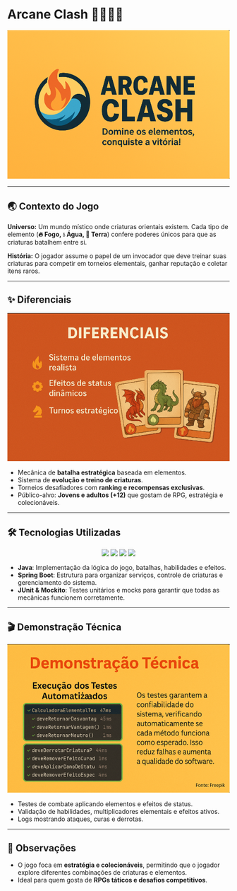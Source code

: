 <p align="center">
  <h1> Arcane Clash 🐉🔥💧🌱</h1>
</p>

<p align="center">
  <img src="src/imgs/Captura de tela 2025-10-19 191522.png" alt="Banner do jogo" width="600"/>
</p>

---

## 🌏 Contexto do Jogo
**Universo:** Um mundo místico onde criaturas orientais existem. Cada tipo de elemento (**🔥 Fogo, 💧 Água, 🌱 Terra**) confere poderes únicos para que as criaturas batalhem entre si.

**História:** O jogador assume o papel de um invocador que deve treinar suas criaturas para competir em torneios elementais, ganhar reputação e coletar itens raros.  

---

## ✨ Diferenciais
<p align="center">
  <img src="src/imgs/Captura de tela 2025-10-19 200929.png" alt="Diferenciais do jogo" width="600"/>
</p>

- Mecânica de **batalha estratégica** baseada em elementos.
- Sistema de **evolução e treino de criaturas**.
- Torneios desafiadores com **ranking e recompensas exclusivas**.
- Público-alvo: **Jovens e adultos (+12)** que gostam de RPG, estratégia e colecionáveis.

---

## 🛠 Tecnologias Utilizadas
<p align="center">
  <img src="https://img.shields.io/badge/Java-ED8B00?style=for-the-badge&logo=java&logoColor=white"/>
  <img src="https://img.shields.io/badge/Spring%20Boot-6DB33F?style=for-the-badge&logo=spring&logoColor=white"/>
  <img src="https://img.shields.io/badge/JUnit-25A162?style=for-the-badge&logo=junit5&logoColor=white"/>
  <img src="https://img.shields.io/badge/Mockito-FF0000?style=for-the-badge&logo=mockito&logoColor=white"/>
</p>

- **Java**: Implementação da lógica do jogo, batalhas, habilidades e efeitos.
- **Spring Boot**: Estrutura para organizar serviços, controle de criaturas e gerenciamento do sistema.
- **JUnit & Mockito**: Testes unitários e mocks para garantir que todas as mecânicas funcionem corretamente.

---

## 🎬 Demonstração Técnica
<p align="center">
  <img src="src/imgs/Captura de tela 2025-10-19 204826.png" alt="Demonstração técnica" width="600"/>
</p>

- Testes de combate aplicando elementos e efeitos de status.
- Validação de habilidades, multiplicadores elementais e efeitos ativos.
- Logs mostrando ataques, curas e derrotas.

---

## 📌 Observações
- O jogo foca em **estratégia e colecionáveis**, permitindo que o jogador explore diferentes combinações de criaturas e elementos.
- Ideal para quem gosta de **RPGs táticos e desafios competitivos**.
